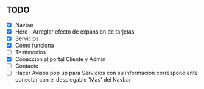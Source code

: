 ## TODO

- [x] Navbar
- [x] Hero - Arreglar efecto de expansion de tarjetas
- [x] Servicios
- [x] Como funciona
- [ ] Testimonios
- [x] Coneccion al portal Cliente y Admin 
- [ ] Contacto
- [ ] Hacer Avisos pop up para Servicios con su informacion correspondiente conectar con el desplegable 'Mas' del Navbar